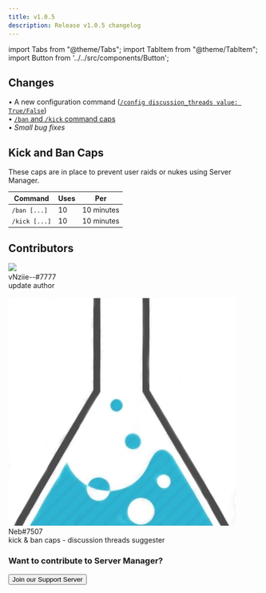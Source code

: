 ```yaml
---
title: v1.0.5
description: Release v1.0.5 changelog
---
```


import Tabs from "@theme/Tabs";
import TabItem from "@theme/TabItem";
import Button from '../../src/components/Button';

## Changes

<Tabs>
  <TabItem value="new-features-tab" label="New Features" default>
    • A new configuration command (<a href="../documentation/configurations#suggestion-configurations"><code>/config discussion_threads value: True/False</code></a>)
    <br/>
    • <a href="#kick-and-ban-caps"><code>/ban</code> and <code>/kick</code> command caps</a>
    <br/>
  </TabItem>

  <TabItem value="bugs-tab" label="Bug Fixes">
    • <em>Small bug fixes</em>
  </TabItem>
</Tabs>

## Kick and Ban Caps
These caps are in place to prevent user raids or nukes using Server Manager.

| Command | Uses | Per |
| ----------------------- | ----------- | ----------- |
| <code>/ban [...]</code> | 10 | 10 minutes |
| <code>/kick [...]</code> | 10 | 10 minutes |

## Contributors

<div className="user_box">
  <img className="avatar" src="../img/nziie.png"/>
  <div className="name">
    vNziie--#7777
  </div>
  <div className="comment">
    update author
  </div>
</div>
<br/>
<div className="user_box">
  <img className="avatar" src="../../img/neb.png"/>
  <div className="name">
    Neb#7507
  </div>
  <div className="comment">
    kick & ban caps - discussion threads suggester
  </div>
</div>

<h3>Want to contribute to Server Manager?</h3>

<div className="pyc-hero__actions">
  <Button link="https://discord.gg/6bCKvP24kb">Join our Support Server</Button>
</div>



